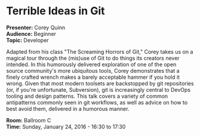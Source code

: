 # Terrible Ideas in Git

**Presenter:** Corey Quinn<br />
**Audience:** Beginner<br />
**Topic:** Developer

Adapted from his class "The Screaming Horrors of Git," Corey takes us on a magical tour through the (mis)use of Git to do things its creators never intended. In this humorously delivered exploration of one of the open source community's more ubiquitous tools, Corey demonstrates that a finely crafted wrench makes a barely acceptable hammer if you hold it wrong. Given that most modern toolsets are backstopped by git repositories (or, if you're unfortunate, Subversion), git is increasingly central to DevOps tooling and design patterns. This talk covers a variety of common antipatterns commonly seen in git workflows, as well as advice on how to best avoid them, delivered in a humorous manner.

**Room:** Ballroom C<br />
**Time:** Sunday, January 24, 2016 - 16:30 to 17:30
